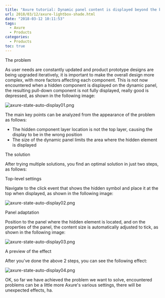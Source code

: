 ```yaml
---
title: "Axure tutorial: Dynamic panel content is displayed beyond the bounds"
url: 2018/03/12/axure-lightbox-shade.html
date: "2018-03-12 10:11:53"
tags: 
  - Axure
  - Products
categories:
  - Products
toc: true
---
```



The problem

As user needs are constantly updated and product prototype designs are being upgraded iteratively, it is important to make the overall design more complex, with more factors affecting each component. This is not now encountered when a hidden component is displayed on the dynamic panel, the resulting pull-down component is not fully displayed, really good is depressed, as shown in the following image:

![axure-state-auto-display01.png](//lisenhui.gitee.io/imgs/blog/2018/03-12-axure-state-auto-display01.png)

<!--more-->

The main key points can be analyzed from the appearance of the problem as follows:

- The hidden component layer location is not the top layer, causing the display to be in the wrong position
- The size of the dynamic panel limits the area where the hidden element is displayed

The solution

After trying multiple solutions, you find an optimal solution in just two steps, as follows:

Top-level settings

Navigate to the click event that shows the hidden symbol and place it at the top when displayed, as shown in the following image:

![axure-state-auto-display02.png](//lisenhui.gitee.io/imgs/blog/2018/03-12-axure-state-auto-display02.png)

Panel adaptation

Position to the panel where the hidden element is located, and on the properties of the panel, the content size is automatically adjusted to tick, as shown in the following image:

![axure-state-auto-display03.png](//lisenhui.gitee.io/imgs/blog/2018/03-12-axure-state-auto-display03.png)


A preview of the effect

After you've done the above 2 steps, you can see the following effect:

![axure-state-auto-display04.png](//lisenhui.gitee.io/imgs/blog/2018/03-12-axure-state-auto-display04.png)

OK, so far we have achieved the problem we want to solve, encountered problems can be a little more Axure's various settings, there will be unexpected effects, ha.
